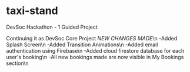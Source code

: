 # taxi-stand
DevSoc Hackathon - 1 Guided Project

Continuing it as DevSoc Core Project
*NEW CHANGES MADE*\n
-Added Splash Screen\n
-Added Transition Animations\n
-Added email authentication using Firebase\n
-Added cloud firestore database for each user's booking\n
-All new bookings made are now visible in My Bookings section\n
